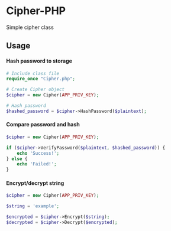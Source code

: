 # Cipher-PHP

Simple cipher class

## Usage

#### Hash password to storage

```php
# Include class file
require_once "Cipher.php";

# Create Cipher object 
$cipher = new Cipher(APP_PRIV_KEY);

# Hash password
$hashed_password = $cipher->HashPassword($plaintext);
```

#### Compare password and hash

```php
$cipher = new Cipher(APP_PRIV_KEY);

if ($cipher->VerifyPassword($plaintext, $hashed_password)) {
    echo 'Success!';
} else {
    echo 'Failed!';
}
```

#### Encrypt/decrypt string

```php
$cipher = new Cipher(APP_PRIV_KEY);

$string = 'example';

$encrypted = $cipher->Encrypt($string);
$decrypted = $cipher->Decrypt($encrypted);
```